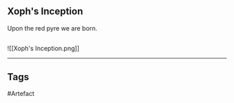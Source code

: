 ## Xoph's Inception
Upon the red pyre we are born.
## 
![[Xoph's Inception.png]]

---
## Tags
#Artefact
